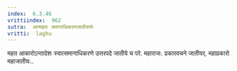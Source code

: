 ```yaml
---
index:  6.3.46
vrittiindex:  962
sutra:  आन्महतः समानाधिकरणजातीययोः
vritti:  laghu 
---
```


महत आकारोऽन्तादेशः स्यात्समानाधिकरणे उत्तरपदे जातीये च परे. महाराजः. प्रकारवचने जातीयर्. महाप्रकारो महाजातीयः..

